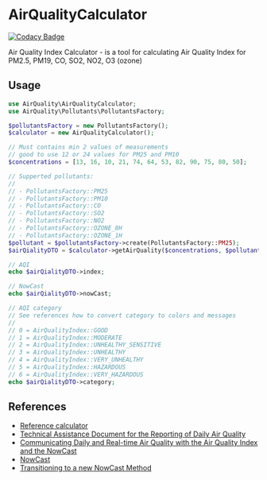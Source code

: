 # AirQualityCalculator

[![Codacy Badge](https://api.codacy.com/project/badge/Grade/ca26d473f53d432a8cb1bd4e82dfe236)](https://app.codacy.com/manual/russelomua/AirQualityCalculator?utm_source=github.com&utm_medium=referral&utm_content=russelomua/AirQualityCalculator&utm_campaign=Badge_Grade_Dashboard)

Air Quality Index Calculator - is a tool for calculating Air Quality Index for PM2.5, PM19, CO, SO2, NO2, O3 (ozone)

## Usage
```php
use AirQuality\AirQualityCalculator;
use AirQuality\Pollutants\PollutantsFactory;

$pollutantsFactory = new PollutantsFactory();
$calculator = new AirQualityCalculator();

// Must contains min 2 values of measurements
// good to use 12 or 24 values for PM25 and PM10
$concentrations = [13, 16, 10, 21, 74, 64, 53, 82, 90, 75, 80, 50];

// Supperted pollutants:
//
// - PollutantsFactory::PM25
// - PollutantsFactory::PM10
// - PollutantsFactory::CO
// - PollutantsFactory::SO2
// - PollutantsFactory::NO2
// - PollutantsFactory::OZONE_8H
// - PollutantsFactory::OZONE_1H
$pollutant = $pollutantsFactory->create(PollutantsFactory::PM25);
$airQialityDTO = $calculator->getAirQuality($concentrations, $pollutant);

// AQI
echo $airQialityDTO->index;

// NowCast
echo $airQialityDTO->nowCast;

// AQI category
// See references how to convert category to colors and messages
//
// 0 = AirQualityIndex::GOOD
// 1 = AirQualityIndex::MODERATE
// 2 = AirQualityIndex::UNHEALTHY_SENSITIVE
// 3 = AirQualityIndex::UNHEALTHY
// 4 = AirQualityIndex::VERY_UNHEALTHY
// 5 = AirQualityIndex::HAZARDOUS
// 6 = AirQualityIndex::VERY_HAZARDOUS
echo $airQialityDTO->category;
```

## References
* [Reference calculator](https://www3.epa.gov/airnow/aqicalctest/nowcast.htm)
* [Technical Assistance Document for the Reporting of Daily Air Quality](https://www.airnow.gov/sites/default/files/2020-05/aqi-technical-assistance-document-sept2018.pdf)
* [Communicating Daily and Real-time Air Quality with the Air Quality Index and the NowCast](http://airnowtech.org/Resources/NACAANowCastPresentation.pdf)
* [NowCast](https://cran.r-project.org/web/packages/PWFSLSmoke/vignettes/NowCast.html)
* [Transitioning to a new NowCast Method](https://www3.epa.gov/airnow/ani/pm25_aqi_reporting_nowcast_overview.pdf)
